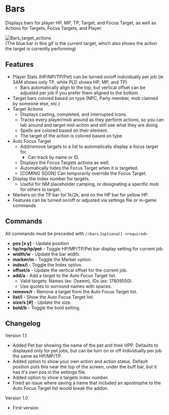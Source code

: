 # Bars
Displays bars for player HP, MP, TP, Target, and Focus Target, as well as Actions for Targets, Focus Targets, and Player.  

![Bars_target_actions](https://github.com/user-attachments/assets/c6d239db-4483-4272-8cbb-068706223b6a)  
(The blue bar in this gif is the current target, which also shows the action the target is currently performing)
## Features
- Player Stats (HP/MP/TP/Pet) can be turned on/off individually per job (ie SAM shows only TP, while PLD shows HP, MP, and TP)
  - Bars automatically align to the top, but vertical offset can be adjusted per job if you prefer them aligned to the bottom.
- Target bars colored based on type (NPC, Party member, mob claimed by someone else, etc.)
- Target Actions
  - Displays casting, completed, and interrupted icons.
  - Tracks every player/mob around as they perform actions, so you can tab around and target mid-action and still see what they are doing.
  - Spells are colored based on their element.
  - The target of the action is colored based on type.
- Auto Focus Target
  - Add/remove targets to a list to automatically display a focus target for.
    - Can track by name or ID.
  - Displays the Focus Targets actions as well.
  - Automatically hides the Focus Target when it is targeted.
  - [COMING SOON] Can temporarily override the Focus Target.
- Display the Index number for targets.
  - Useful for NM placeholder camping, or designating a specific mob for others to target.
- Markers on the TP bar for 1k/2k, and on the HP bar for yellow HP.
- Features can be turned on/off or adjusted via settings file or in-game commands

## Commands
All commands must be preceded with `//bars`
`[optional] <required>`
 - **pos [x y]** - Update position
 - **hp/mp/tp/pet** - Toggle HP/MP/TP/Pet bar display setting for current job.
 - **width/w** - Update the bar width.
 - **marker/m** - Toggle the Marker option.
 - **index/i** - Toggle the Index option.
 - **offset/o** - Update the vertical offset for the current job.
 - **add/a <target>** - Add a target to the Auto Focus Target list.
   - Valid targets: Names (ex: Oseem), IDs (ex: 17809550).
   - Use quotes to surround names with spaces.
 - **remove/r <target>** - Remove a target from the Auto Focus Target list.
 - **list/l** - Show the Auto Focus Target list.
 - **size/s [#]** - Update the size.
 - **bold/b** - Toggle the bold setting.

## Changelog

Version 1.1
- Added Pet bar showing the name of the pet and their HPP. Defaults to displayed only for pet jobs, but can be turn on or off individually per job the same as HP/MP/TP.
- Added option to show your own action and action status. Default position puts this near the top of the screen, under the buff bar, but it has it's own pos in the settings file.
- Added option to show a targets index number.
- Fixed an issue where saving a name that included an apostrophe to the Auto Focus Target list would break the addon.

Version 1.0
- First version
